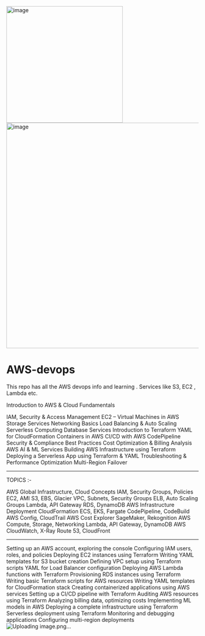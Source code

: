 <img width="305" alt="image" src="https://github.com/user-attachments/assets/f236262c-b4cc-45c4-9058-7ca6fe62a016" /><img width="590" alt="image" src="https://github.com/user-attachments/assets/d199f8bf-bd93-4611-8120-c48b0c89efa7" />

# AWS-devops
This repo has all the AWS devops info and learning . Services like S3, EC2 , Lambda etc.


Introduction to AWS & Cloud Fundamentals   

IAM, Security & Access Management
EC2 – Virtual Machines in AWS
Storage Services
Networking Basics
Load Balancing & Auto Scaling
Serverless Computing
Database Services
Introduction to Terraform
YAML for CloudFormation
Containers in AWS
CI/CD with AWS CodePipeline
Security & Compliance Best Practices
Cost Optimization & Billing Analysis
AWS AI & ML Services
Building AWS Infrastructure using Terraform
Deploying a Serverless App using Terraform & YAML
Troubleshooting & Performance Optimization
Multi-Region Failover 

---------------
TOPICS :-

AWS Global Infrastructure, Cloud Concepts
IAM, Security Groups, Policies
EC2, AMI
S3, EBS, Glacier
VPC, Subnets, Security Groups
ELB, Auto Scaling Groups
Lambda, API Gateway
RDS, DynamoDB
AWS Infrastructure Deployment
CloudFormation
ECS, EKS, Fargate
CodePipeline, CodeBuild
AWS Config, CloudTrail
AWS Cost Explorer
SageMaker, Rekognition
AWS Compute, Storage, Networking
Lambda, API Gateway, DynamoDB
AWS CloudWatch, X-Ray
Route 53, CloudFront


-------------------

Setting up an AWS account, exploring the console
Configuring IAM users, roles, and policies
Deploying EC2 instances using Terraform
Writing YAML templates for S3 bucket creation
Defining VPC setup using Terraform scripts
YAML for Load Balancer configuration
Deploying AWS Lambda functions with Terraform
Provisioning RDS instances using Terraform
Writing basic Terraform scripts for AWS resources
Writing YAML templates for CloudFormation stack
Creating containerized applications using AWS services
Setting up a CI/CD pipeline with Terraform
Auditing AWS resources using Terraform
Analyzing billing data, optimizing costs
Implementing ML models in AWS
Deploying a complete infrastructure using Terraform
Serverless deployment using Terraform
Monitoring and debugging applications
Configuring multi-region deployments![Uploading image.png…]()






